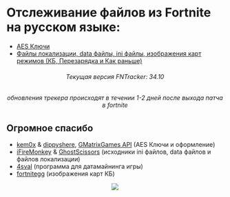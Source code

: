 # Отслеживание файлов из Fortnite на русском языке:
- [AES Ключи](https://github.com/spongerxd/FNTracker/tree/main/AES%20%D0%9A%D0%BB%D1%8E%D1%87%D0%B8)
- [Файлы локализации, data файлы, ini файлы, изображения карт режимов (КБ, Перезарядка и Как раньше)](https://github.com/spongerxd/FNTracker/tree/main/%D0%9A%D0%BE%D0%BD%D1%84%D0%B8%D0%B3%D0%B8)

<h6 align="center">Текущая версия FNTracker: 34.10</h4>
<h6 align="center">обновления трекера происходят в течении 1-2 дней после выхода патча в fortnite</h5>

## Огромное спасибо
- [kem0x](https://github.com/kem0x/Fortnite-Aes-Keys-Archive) & [dippyshere](https://github.com/dippyshere/fortnite-aes-archive), [GMatrixGames API](https://fortnitecentral.genxgames.gg/api/v1/aes) (AES Ключи и оформление)
- [iFireMonkey](https://github.com/iFireMonkey/FortniteTracker) & [GhostScissors](https://github.com/GhostScissors/Fort-Tracker) (исходники ini файлов, data файлов и файлов локализации)
- [4sval](https://github.com/4sval/FModel) (программа для датамайнинга игры)
- [fortnitegg](https://fortnite.gg/map-evolution) (изображения карт КБ)

<p align="center">
  </a>
  <a href="https://discord.gg/4ChcNKndEc">
      <img src="https://img.shields.io/discord/786169051880751104.svg?label=Discord&logo=discord&color=778cd4">
  </a>
</p>

